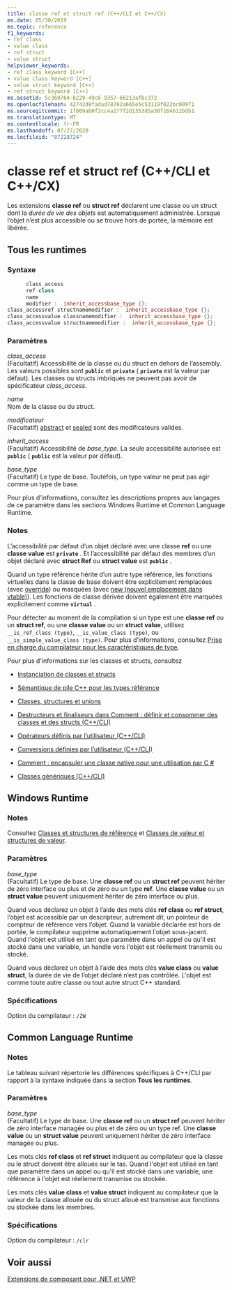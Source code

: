 ```yaml
---
title: classe ref et struct ref (C++/CLI et C++/CX)
ms.date: 05/30/2019
ms.topic: reference
f1_keywords:
- ref class
- value class
- ref struct
- value struct
helpviewer_keywords:
- ref class keyword [C++]
- value class keyword [C++]
- value struct keyword [C++]
- ref struct keyword [C++]
ms.assetid: 5c360764-b229-49c6-9357-66213afbc372
ms.openlocfilehash: 42742d8fadad78702a665e5c53119f022bc00971
ms.sourcegitcommit: 1f009ab0f2cc4a177f2d1353d5a38f164612bdb1
ms.translationtype: MT
ms.contentlocale: fr-FR
ms.lasthandoff: 07/27/2020
ms.locfileid: "87228724"
---
```

# <a name="ref-class-and-ref-struct--ccli-and-ccx"></a>classe ref et struct ref (C++/CLI et C++/CX)

Les extensions **classe ref** ou **struct ref** déclarent une classe ou un struct dont la *durée de vie des objets* est automatiquement administrée. Lorsque l’objet n’est plus accessible ou se trouve hors de portée, la mémoire est libérée.

## <a name="all-runtimes"></a>Tous les runtimes

### <a name="syntax"></a>Syntaxe

```cpp
      class_access
      ref class
      name
      modifier :  inherit_accessbase_type {};
class_accessref structnamemodifier :  inherit_accessbase_type {};
class_accessvalue classnamemodifier :  inherit_accessbase_type {};
class_accessvalue structnamemodifier :  inherit_accessbase_type {};
```

### <a name="parameters"></a>Paramètres

*class_access*<br/>
(Facultatif) Accessibilité de la classe ou du struct en dehors de l’assembly. Les valeurs possibles sont **`public`** et **`private`** ( **`private`** est la valeur par défaut). Les classes ou structs imbriqués ne peuvent pas avoir de spécificateur *class_access*.

*name*<br/>
Nom de la classe ou du struct.

*modificateur*<br/>
(Facultatif) [abstract](abstract-cpp-component-extensions.md) et [sealed](sealed-cpp-component-extensions.md) sont des modificateurs valides.

*inherit_access*<br/>
(Facultatif) Accessibilité de *base_type*. La seule accessibilité autorisée est **`public`** ( **`public`** est la valeur par défaut).

*base_type*<br/>
(Facultatif) Le type de base. Toutefois, un type valeur ne peut pas agir comme un type de base.

Pour plus d’informations, consultez les descriptions propres aux langages de ce paramètre dans les sections Windows Runtime et Common Language Runtime.

### <a name="remarks"></a>Notes

L’accessibilité par défaut d’un objet déclaré avec une classe **ref** ou une **classe value** est **`private`** . Et l’accessibilité par défaut des membres d’un objet déclaré avec **struct Ref** ou **struct value** est **`public`** .

Quand un type référence hérite d’un autre type référence, les fonctions virtuelles dans la classe de base doivent être explicitement remplacées (avec [override](override-cpp-component-extensions.md)) ou masquées (avec [new (nouvel emplacement dans vtable)](new-new-slot-in-vtable-cpp-component-extensions.md)). Les fonctions de classe dérivée doivent également être marquées explicitement comme **`virtual`** .

Pour détecter au moment de la compilation si un type est une **classe ref** ou un **struct ref**, ou une **classe value** ou un **struct value**, utilisez `__is_ref_class (type)`, `__is_value_class (type)`, ou `__is_simple_value_class (type)`. Pour plus d’informations, consultez [Prise en charge du compilateur pour les caractéristiques de type](compiler-support-for-type-traits-cpp-component-extensions.md).

Pour plus d'informations sur les classes et structs, consultez

- [Instanciation de classes et structs](../dotnet/how-to-define-and-consume-classes-and-structs-cpp-cli.md)

- [Sémantique de pile C++ pour les types référence](../dotnet/cpp-stack-semantics-for-reference-types.md)

- [Classes, structures et unions](../cpp/classes-and-structs-cpp.md)

- [Destructeurs et finaliseurs dans Comment : définir et consommer des classes et des structs (C++/CLI)](../dotnet/how-to-define-and-consume-classes-and-structs-cpp-cli.md#BKMK_Destructors_and_finalizers)

- [Opérateurs définis par l’utilisateur (C++/CLI)](../dotnet/user-defined-operators-cpp-cli.md)

- [Conversions définies par l’utilisateur (C++/CLI)](../dotnet/user-defined-conversions-cpp-cli.md)

- [Comment : encapsuler une classe native pour une utilisation par C #](../dotnet/how-to-wrap-native-class-for-use-by-csharp.md)

- [Classes génériques (C++/CLI)](generic-classes-cpp-cli.md)

## <a name="windows-runtime"></a>Windows Runtime

### <a name="remarks"></a>Notes

Consultez [Classes et structures de référence](../cppcx/ref-classes-and-structs-c-cx.md) et [Classes de valeur et structures de valeur](../cppcx/value-classes-and-structs-c-cx.md).

### <a name="parameters"></a>Paramètres

*base_type*<br/>
(Facultatif) Le type de base. Une **classe ref** ou un **struct ref** peuvent hériter de zéro interface ou plus et de zéro ou un type **ref**. Une **classe value** ou un **struct value** peuvent uniquement hériter de zéro interface ou plus.

Quand vous déclarez un objet à l’aide des mots clés **ref class** ou **ref struct**, l’objet est accessible par un descripteur, autrement dit, un pointeur de compteur de référence vers l’objet. Quand la variable déclarée est hors de portée, le compilateur supprime automatiquement l'objet sous-jacent. Quand l'objet est utilisé en tant que paramètre dans un appel ou qu'il est stocké dans une variable, un handle vers l'objet est réellement transmis ou stocké.

Quand vous déclarez un objet à l’aide des mots clés **value class** ou **value struct**, la durée de vie de l’objet déclaré n’est pas contrôlée. L'objet est comme toute autre classe ou tout autre struct C++ standard.

### <a name="requirements"></a>Spécifications

Option du compilateur : `/ZW`

## <a name="common-language-runtime"></a>Common Language Runtime

### <a name="remarks"></a>Notes

Le tableau suivant répertorie les différences spécifiques à C++/CLI par rapport à la syntaxe indiquée dans la section **Tous les runtimes**.

### <a name="parameters"></a>Paramètres

*base_type*<br/>
(Facultatif) Le type de base. Une **classe ref** ou un **struct ref** peuvent hériter de zéro interface managée ou plus et de zéro ou un type ref. Une **classe value** ou un **struct value** peuvent uniquement hériter de zéro interface managée ou plus.

Les mots clés **ref class** et **ref struct** indiquent au compilateur que la classe ou le struct doivent être alloués sur le tas. Quand l'objet est utilisé en tant que paramètre dans un appel ou qu'il est stocké dans une variable, une référence à l'objet est réellement transmise ou stockée.

Les mots clés **value class** et **value struct** indiquent au compilateur que la valeur de la classe allouée ou du struct alloué est transmise aux fonctions ou stockée dans les membres.

### <a name="requirements"></a>Spécifications

Option du compilateur : `/clr`

## <a name="see-also"></a>Voir aussi

[Extensions de composant pour .NET et UWP](component-extensions-for-runtime-platforms.md)
